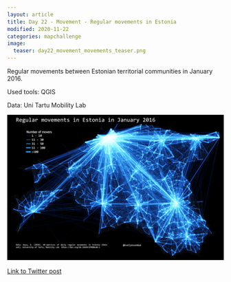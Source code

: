 ```yaml
---
layout: article
title: Day 22 - Movement - Regular movements in Estonia
modified: 2020-11-22
categories: mapchallenge
image:
  teaser: day22_movement_movements_teaser.png
---
```


Regular movements between Estonian territorial communities in January 2016.

Used tools: QGIS

Data: Uni Tartu Mobility Lab


![image of categories](../../images/day22_movement_movements.png)

[Link to Twitter post](https://twitter.com/evelynuuemaa/status/1352529300050862080)
